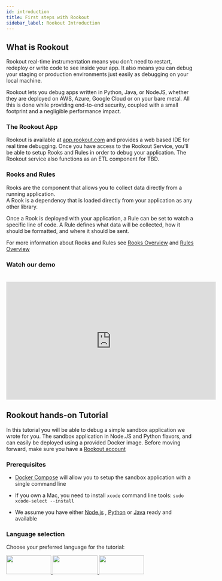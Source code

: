 ```yaml
---
id: introduction
title: First steps with Rookout
sidebar_label: Rookout Introduction
---
```


## What is Rookout

Rookout real-time instrumentation means you don’t need to restart, redeploy or write code to see inside your app.
It also means you can debug your staging or production environments just easily as debugging on your local machine.

Rookout lets you debug apps written in Python, Java, or NodeJS, whether they are deployed on AWS, Azure, Google Cloud or on your bare metal.
All this is done while providing end-to-end security, coupled with a small footprint and a negligible performance impact.

### The Rookout App

Rookout is available at [app.rookout.com](https://app.rookout.com/) and provides a web based IDE for real time debugging.
Once you have access to the Rookout Service, you'll be able to setup Rooks and Rules in order to debug your application.
The Rookout service also functions as an ETL component for TBD.

### Rooks and Rules

Rooks are the component that allows you to collect data directly from a running application.  
A Rook is a dependency that is loaded directly from your application as any other library.

Once a Rook is deployed with your application, a Rule can be set to watch a specific line of code.
A Rule defines what data will be collected, how it should be formatted, and where it should be sent.

For more information about Rooks and Rules see [Rooks Overview](rooks-index.md) and [Rules Overview](rules-index.md)


### Watch our demo

<iframe style="margin: 20px 0 0 0" width="560" height="315" src="https://www.youtube.com/embed/qTdpOC92DBI?rel=0" frameborder="0" allow="autoplay; encrypted-media" allowfullscreen></iframe>

## Rookout hands-on Tutorial

In this tutorial you will be able to debug a simple sandbox application we wrote for you.
The sandbox application in Node.JS and Python flavors, and can easily be deployed using a provided Docker image.
Before moving forward, make sure you have a [Rookout account](https://www.rookout.com/trial/)

### Prerequisites

- [Docker Compose](https://docs.docker.com/compose/install/) will allow you to setup the sandbox application with a single command line

- If you own a Mac, you need to install `xcode` command line tools: `sudo xcode-select --install`

- We assume you have either [Node.js](https://nodejs.org/) , [Python](https://www.python.org/) or [Java](http://www.oracle.com/) ready and available


### Language selection

Choose your preferred language for the tutorial:
    
      
   
<a class="tutorial-button" href="node-getting-started.html">
<img src="/img/logos/nodejs.png" width="120px" height="50px"/>
</a>
<a class="tutorial-button" href="python-getting-started.html">
<img src="/img/logos/python.png" width="120px" height="50px" />
</a>
<a class="tutorial-button" href="java-getting-started.html">
<img src="/img/logos/python.png" width="120px" height="50px" />
</a>